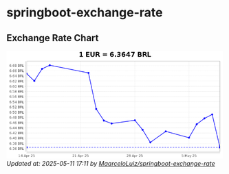 # springboot-exchange-rate

<!-- EXCHANGE-RATE-START -->
## Exchange Rate Chart

![Exchange Rate Chart](charts/chart.png)*Updated at: 2025-05-11 17:11 by [MaarceloLuiz/springboot-exchange-rate](https://github.com/MaarceloLuiz/springboot-exchange-rate)*


<!-- EXCHANGE-RATE-END -->